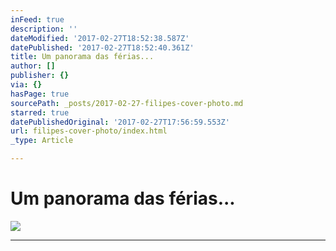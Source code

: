 ```yaml
---
inFeed: true
description: ''
dateModified: '2017-02-27T18:52:38.587Z'
datePublished: '2017-02-27T18:52:40.361Z'
title: Um panorama das férias...
author: []
publisher: {}
via: {}
hasPage: true
sourcePath: _posts/2017-02-27-filipes-cover-photo.md
starred: true
datePublishedOriginal: '2017-02-27T17:56:59.553Z'
url: filipes-cover-photo/index.html
_type: Article

---
```

# Um panorama das férias...
![](https://imgflo.herokuapp.com/graph/2b2431f8e7ba7b0/24198846d01690a783d00557b5ba4844/noop.jpg?input=https%3A%2F%2Fscontent.xx.fbcdn.net%2Fv%2Ft1.0-9%2Fs720x720%2F11752558_10200597617258365_6269858621685261330_n.jpg%3Foh%3D66c17f3a22ed99c2b0b4e8ea29abb272%26oe%3D592F275B)

---